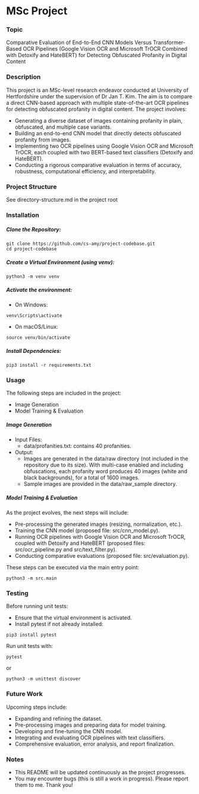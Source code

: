 # MSc Project 

### Topic
Comparative Evaluation of End-to-End CNN Models Versus Transformer-Based OCR Pipelines (Google Vision OCR and Microsoft TrOCR Combined with Detoxify and HateBERT) for Detecting Obfuscated Profanity in Digital Content

### Description
This project is an MSc-level research endeavor conducted at University of Hertfordshire under the supervision of Dr Jan T. Kim. The aim is to compare a direct CNN-based approach with multiple state-of-the-art OCR pipelines for detecting obfuscated profanity in digital content. The project involves:
- Generating a diverse dataset of images containing profanity in plain, obfuscated, and multiple case variants.
- Building an end-to-end CNN model that directly detects obfuscated profanity from images.
- Implementing two OCR pipelines using Google Vision OCR and Microsoft TrOCR, each coupled with two BERT-based text classifiers (Detoxify and HateBERT).
- Conducting a rigorous comparative evaluation in terms of accuracy, robustness, computational efficiency, and interpretability.

### Project Structure
See directory-structure.md in the project root

### Installation
##### Clone the Repository:
```
git clone https://github.com/cs-amy/project-codebase.git
cd project-codebase
```

##### Create a Virtual Environment (using venv):
```
python3 -m venv venv
```

##### Activate the environment:
- On Windows:
```
venv\Scripts\activate
```

- On macOS/Linux:
```
source venv/bin/activate
```

##### Install Dependencies:
```
pip3 install -r requirements.txt
```

### Usage
The following steps are included in the project:
- Image Generation
- Model Training & Evaluation

##### Image Generation
- Input Files:
    - data/profanities.txt: contains 40 profanities.
- Output:
    - Images are generated in the data/raw directory (not included in the repository due to its size). With multi-case enabled and including obfuscations, each profanity word produces 40 images (white and black backgrounds), for a total of 1600 images.
    - Sample images are provided in the data/raw_sample directory.

##### Model Training & Evaluation
As the project evolves, the next steps will include:
- Pre-processing the generated images (resizing, normalization, etc.).
- Training the CNN model (proposed file: src/cnn_model.py).
- Running OCR pipelines with Google Vision OCR and Microsoft TrOCR, coupled with Detoxify and HateBERT (proposed files: src/ocr_pipeline.py and src/text_filter.py).
- Conducting comparative evaluations (proposed file: src/evaluation.py).

These steps can be executed via the main entry point:
```
python3 -m src.main
```

### Testing
Before running unit tests: 
- Ensure that the virtual environment is activated.
- Install pytest if not already installed:
```
pip3 install pytest
```

Run unit tests with:
```
pytest
```
or
```
python3 -m unittest discover
```

### Future Work
Upcoming steps include:
- Expanding and refining the dataset.
- Pre-processing images and preparing data for model training.
- Developing and fine-tuning the CNN model.
- Integrating and evaluating OCR pipelines with text classifiers.
- Comprehensive evaluation, error analysis, and report finalization.

### Notes
- This README will be updated continuously as the project progresses.
- You may encounter bugs (this is still a work in progress). Please report them to me. Thank you!
